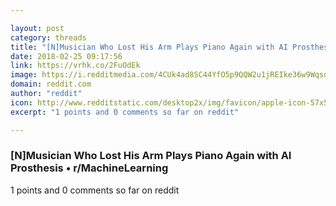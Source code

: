 ```yaml
---

layout: post
category: threads
title: "[N]Musician Who Lost His Arm Plays Piano Again with AI Prosthesis"
date: 2018-02-25 09:17:56
link: https://vrhk.co/2FuOdEk
image: https://i.redditmedia.com/4CUk4ad8SC44YfO5p9QQW2u1jREIke36w9Wqsdu3nf8.jpg?w=320&s=63cb0fe8ae89347719c2651b4d7e1104
domain: reddit.com
author: "reddit"
icon: http://www.redditstatic.com/desktop2x/img/favicon/apple-icon-57x57.png
excerpt: "1 points and 0 comments so far on reddit"

---
```


### [N]Musician Who Lost His Arm Plays Piano Again with AI Prosthesis • r/MachineLearning

1 points and 0 comments so far on reddit